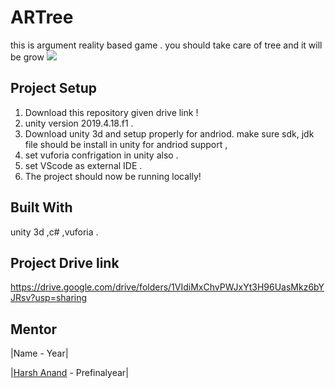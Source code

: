 # ARTree
this is argument reality based game . you should take care of tree and it will be grow 
<a href="https://devlup-labs.github.io"><img src="https://img.shields.io/badge/Developed%20under-Winter%20of%20Code%2C%20DevlUp%20Labs-blue"/></a>

## Project Setup
1. Download this repository given drive link !
2. unity version 2019.4.18.f1 .
3. Download unity 3d and setup properly for andriod. make sure sdk, jdk file should be install in unity for andriod support ,
5. set vuforia confrigation in unity also  . 
6. set VScode as external IDE .
7. The project should now be running locally!

## Built With
unity 3d ,c# ,vuforia .

## Project Drive link 
https://drive.google.com/drive/folders/1VIdiMxChvPWJxYt3H96UasMkz6bYJRsv?usp=sharing

## Mentor 
|Name - Year|

|[Harsh Anand](https://github.com/harsh-not-haarsh) - Prefinalyear|
